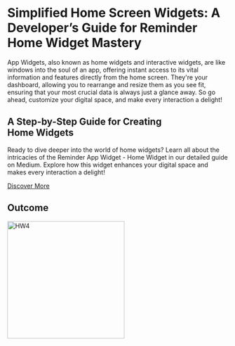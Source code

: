 # Simplified Home Screen Widgets: A Developer’s Guide for Reminder Home Widget Mastery

App Widgets, also known as home widgets and interactive widgets, are like windows into the soul of an app, offering instant access to its vital information and features directly from the home screen. They're your dashboard, allowing you to rearrange and resize them as you see fit, ensuring that your most crucial data is always just a glance away. So go ahead, customize your digital space, and make every interaction a delight!

## A Step-by-Step Guide for Creating Home Widgets

Ready to dive deeper into the world of home widgets? Learn all about the intricacies of the Reminder App Widget - Home Widget in our detailed guide on Medium. Explore how this widget enhances your digital space and makes every interaction a delight!

[Discover More](https://medium.com/@dtejaswini.06/simplified-home-screen-widgets-a-developers-guide-for-homewidget-mastery-cf7d065ea3cd)

## Outcome

<img width="267" alt="HW4" src="https://github.com/tejaswini-dev-techie/reminder_app_widget/assets/79466038/72f66033-2891-4c2e-aaf7-f07bd99df245">

